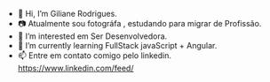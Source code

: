 - 👋 Hi, I’m Giliane Rodrigues.
- 📷 Atualmente sou fotográfa , estudando para migrar de Profissão.
- 👀 I’m interested em Ser Desenvolvedora.
- 🌱 I’m currently learning FullStack javaScript + Angular.
- 📫 Entre em contato comigo pelo linkedin.
https://www.linkedin.com/feed/

<!---
gili23/gili23 is a ✨ special ✨ repository because its `README.md` (this file) appears on your GitHub profile.
You can click the Preview link to take a look at your changes.
--->
